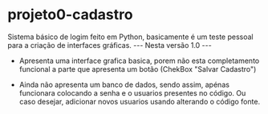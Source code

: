 # projeto0-cadastro
Sistema básico de logim feito em Python, basicamente é um teste pessoal para a criação de interfaces gráficas.
--- Nesta versão 1.0 ---
- Apresenta uma interface grafica basica, porem não esta completamento funcional
a parte que apresenta um botão (ChekBox "Salvar Cadastro")

- Ainda não apresenta um banco de dados, sendo assim, apénas funcionara colocando a senha e o usuarios presentes no código.
Ou caso desejar, adicionar novos usuarios usando alterando o código fonte.
